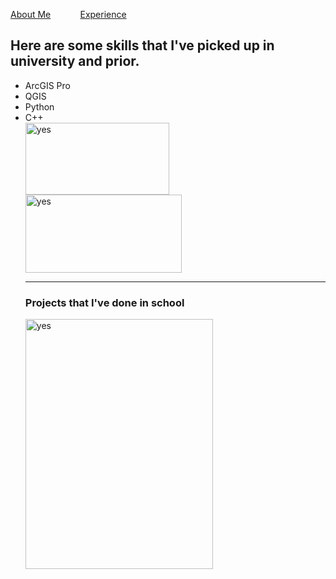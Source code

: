 
<!DOCTYPE html>
<html>
  
<p><a href="./AboutMax.md">About Me</a> &nbsp; &nbsp; &nbsp; &nbsp; &nbsp; &nbsp;<a href="./Experience.md">Experience</a></p>
<body>
<h2 id="my-coding-skills">Here are some skills that I've picked up in university and prior.</h2>
<ul>
<li>ArcGIS Pro</li>
<li>QGIS</li>
<li>Python</li> 
<li>C++</li> 
<img src="https://images.g2crowd.com/uploads/product/image/social_landscape/social_landscape_64636a5c446c22391d4ed719e0987cd2/arcgis-pro.png" alt="yes" width="230" height="115"> <img src="https://www.geographyrealm.com/wp-content/uploads/2019/04/qgis-logo.png" alt="yes" width="250" height="125">
<hr>
<h3>Projects that I've done in school</h3>
<img src="https://github.com/max1sing/max1sing/blob/main/landcover.png?raw=true" alt="yes" width="300" height="400">
</ul>
</body>
  
 
